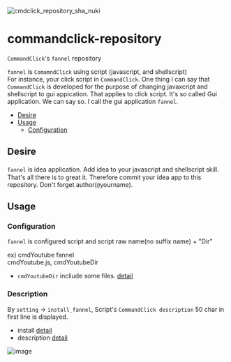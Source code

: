 ![cmdclick_repository_sha_nuki](https://user-images.githubusercontent.com/55217593/226264143-2da03394-0c9d-4d11-966d-09588a2c90d8.png)

# commandclick-repository
`CommandClick`'s `fannel` repository

`fannel` is `ComamndClick` using script (javascript, and shellscript)  
For instance, your click script in `CommandClick`. One thing I can say that `CommandClick` is developed for the purpose of changing javaxcript and shellscript to gui appication. That applies to click script. It's so called Gui application. We can say so. I call the gui application `fannel`.



* [Desire](#Desire)
* [Usage](#usage)
  * [Configuration](#configuration)


Desire
-----  

`fannel` is idea application. Add idea to your javascript and shellscript skill.　That's all there is to great it.
Therefore commit your idea app to this repository. Don't forget author(`@`yourname).


Usage
-----  


### Configuration

`fannel` is configured script and script raw name(no suffix name) + "Dir"  

ex) cmdYoutube fannel  
cmdYoutube.js, cmdYoutubeDir  
  - `cmdYoutubeDir` incliude some files. [detail](https://github.com/puutaro/commandclick-repository/tree/master/fannel)
  

### Description

By `setting` -> `install_fannel`, Script's `CommandClick description` 50 char in first line is displayed.    
 - install [detail](https://github.com/puutaro/CommandClick/blob/master/README.md#install-fannel)  
 - description [detail](https://github.com/puutaro/CommandClick#description)  


![image](https://user-images.githubusercontent.com/55217593/226502301-2481112f-438a-4a29-a3bd-1e46babc138a.png)

